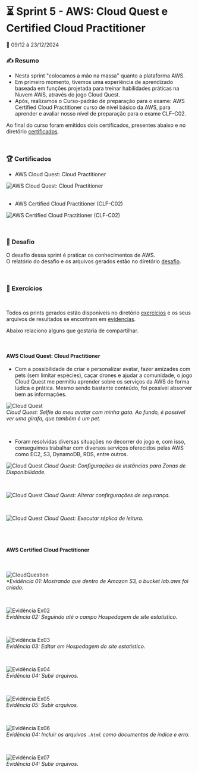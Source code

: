 # :hourglass_flowing_sand: Sprint 5 - AWS: Cloud Quest e Certified Cloud Practitioner
:calendar: 09/12 à 23/12/2024


### :writing_hand: Resumo

- Nesta sprint "colocamos a mão na massa" quanto a plataforma AWS.
- Em primeiro momento, tivemos uma experiência de aprendizado baseada em funções projetada para treinar habilidades práticas na Nuvem AWS, através do jogo Cloud Quest.
- Após, realizamos o Curso-padrão de preparação para o exame: AWS Certified Cloud Practitioner curso de nível básico da AWS, para aprender e avaliar nosso nível de preparação para o exame CLF-C02.



Ao final do curso foram emitidos dois certificados, presentes abaixo e no diretório [certificados](./certificados/).

<br>

### :trophy: Certificados

- AWS Cloud Quest: Cloud Practitioner

![AWS Cloud Quest: Cloud Practitioner](./certificados/s5_AWS-Cloud-Quest-Cloud-Practitioner.jpg)
<br><br>
- AWS Certified Cloud Practitioner (CLF-C02)

![AWS Certified Cloud Practitioner (CLF-C02)](./certificados/s5_AWS-Exam-Prep-Standard-Course-AWS-Certified%20Cloud%20Practitioner.jpg)

<br>

### :jigsaw: Desafio

 O desafio dessa sprint é praticar os conhecimentos de AWS.          
 O relatório do desafio e os arquivos gerados estão no diretório [desafio](./desafio/README.md).

<br>

### :brain: Exercícios

<br>

Todos os prints gerados estão disponíveis no diretório [exercicios](./exercicios/) e os seus arquivos de resultados se encontram em [evidencias](./evidencias/evid_exercicios/).

Abaixo relaciono alguns que gostaria de compartilhar.

<br>

#### AWS Cloud Quest: Cloud Practitioner

* Com a possibilidade de criar e personalizar avatar, fazer amizades com pets (sem limitar espécies), caçar drones e ajudar a comunidade, o jogo Cloud Quest me permitiu aprender sobre os serviços da AWS de forma lúdica e prática. Mesmo sendo bastante conteúdo, foi possível absorver bem as informações.

![Cloud Quest](./exercicios/Cloud%20Quest/CloudQuest.png)                          
_*Cloud Quest: Selfie do meu avatar com minha gata. Ao fundo, é possível ver uma girafa, que também é um pet.*_

<br>

* Foram resolvidas diversas situações no decorrer do jogo e, com isso, conseguimos trabalhar com diversos serviços oferecidos pelas AWS como EC2, S3, DynamoDB, RDS, entre outros.

![Cloud Quest](./evidencias/evid_exercicios/cloud-quest/01.jpg)
_*Cloud Quest: Configurações de instâncias para Zonas de Disponibilidade.*_

<br>

![Cloud Quest](./evidencias/evid_exercicios/cloud-quest/03.jpg)
_*Cloud Quest: Alterar confirgurações de segurança.*_

<br>

![Cloud Quest](./evidencias/evid_exercicios/cloud-quest/04.jpg)
_*Cloud Quest: Executar réplica de leitura.*_

<br>

<br>



#### AWS Certified Cloud Practitioner

<br>

![CloudQuestion](./evidencias/evid_exercicios/lab-aws-s3/01.jpg)                          
_*Evidência 01: Mostrando que dentro de Amazon S3, o bucket lab.aws foi criado._

<br>

![Evidência Ex02](./evidencias/evid_exercicios/lab-aws-s3/03.jpg)                          
_*Evidência 02: Seguindo até o campo Hospedagem de site estatistico.*_

<br>

![Evidência Ex03](./evidencias/evid_exercicios/lab-aws-s3/03.jpg)                          
_*Evidência 03: Editar em Hospedagem do site estatistico.*_

<br>

![Evidência Ex04](./evidencias/evid_exercicios/lab-aws-s3/04.jpg)                          
_*Evidência 04: Subir arquivos.*_

<br>

![Evidência Ex05](./evidencias/evid_exercicios/lab-aws-s3/05.jpg)                          
_*Evidência 05: Subir arquivos.*_

<br>

![Evidência Ex06](./evidencias/evid_exercicios/lab-aws-s3/06.jpg)                          
_*Evidência 04: Incluir os arquivos ``.html`` como documentos de índice e erro.*_

<br>

![Evidência Ex07](./evidencias/evid_exercicios/lab-aws-s3/07.jpg)                          
_*Evidência 04: Subir arquivos.*_
